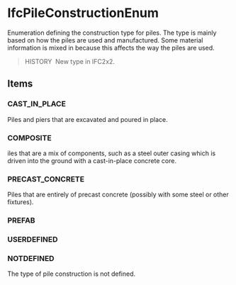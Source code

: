 # IfcPileConstructionEnum

Enumeration defining the construction type for piles. The type is mainly based on how the piles are used and manufactured. Some material information is mixed in because this affects the way the piles are used.

> HISTORY&nbsp; New type in IFC2x2.

## Items

### CAST_IN_PLACE
Piles and piers that are excavated and poured in place.

### COMPOSITE
iles that are a mix of components, such as a steel outer casing which is driven into the ground with a cast-in-place concrete core.

### PRECAST_CONCRETE
Piles that are entirely of precast concrete (possibly with some steel or other fixtures).

### PREFAB


### USERDEFINED


### NOTDEFINED
The type of pile construction is not defined.
